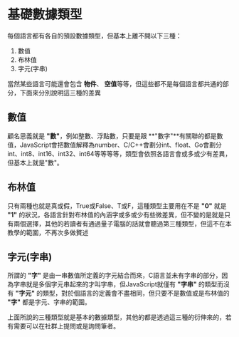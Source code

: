 # 基礎數據類型

每個語言都有各自的預設數據類型，但基本上離不開以下三種：
1. 數值
2. 布林值
3. 字元(字串)

當然某些語言可能還會包含 **物件**、 **空值**等等，但這些都不是每個語言都共通的部分，下面來分別說明這三種的差異
## 數值
顧名思義就是 **"數"**，例如整數、浮點數，只要是跟 **"數字"**有關聯的都是數值，JavaScript會把數值解釋為number、C/C++會劃分int、float、Go會劃分int、int8、int16、int32、int64等等等等，類型會依照各語言會或多或少有差異，但基本上就是"數"。
## 布林值
只有兩種也就是真或假，True或False、T或F，這種類型主要用在不是 **"0"** 就是 **"1"** 的狀況，各語言針對布林值的內涵字或多或少有些微差異，但不變的是就是只有兩個選擇，其他的若讀者有通過量子電腦的話就會聽過第三種類型，但這不在本教學的範圍，不再次多做贅述
## 字元(字串)
所謂的 **"字"** 是由一串數值所定義的字元結合而來，C語言並未有字串的部分，因為字串就是多個字元串起來的才叫字串，但JavaScript就僅有 **"字串"** 的類型而沒有 **"字元"** 的類型，對於個語言的定義會不盡相同，但只要不是數值或是布林值的 **"字"** 都是字元、字串的範圍。

上面所說的三種類型就是基本的數據類型，其他的都是透過這三種的衍伸來的，若有需要可以在社群上提問或是詢問筆者。
